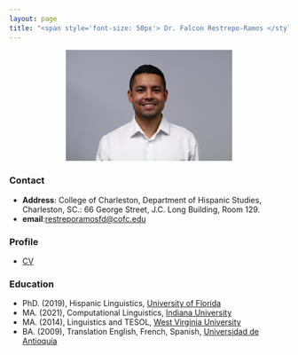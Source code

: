 ```yaml
---
layout: page
title: "<span style='font-size: 50px'> Dr. Falcon Restrepo-Ramos </style>"
---
```


<p align="center">
  <img width="300" height="200" src="/assets/img/Perfil.jpg" >
</p>

### Contact
- **Address**: College of Charleston, Department of Hispanic Studies, Charleston, SC.:
66 George Street, J.C. Long Building, Room 129.
- **email**:restreporamosfd@cofc.edu

### Profile
* [CV](FalconCVProfessor.pdf)

### Education
* PhD. (2019), Hispanic Linguistics, [University of Florida](https://spanishandportuguese.ufl.edu/)
* MA. (2021), Computational Linguistics, [Indiana University](https://cl.indiana.edu/)
* MA. (2014), Linguistics and TESOL, [West Virginia University](https://worldlanguages.wvu.edu/)
* BA. (2009), Translation English, French, Spanish, [Universidad de Antioquia](http://www.udea.edu.co/wps/portal/udea/web/inicio/unidades-academicas/idiomas)
